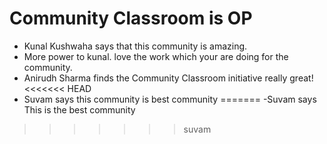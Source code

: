 # Community Classroom is OP

- Kunal Kushwaha says that this community is amazing.
- More power to kunal. love the work which your are doing for the community.
- Anirudh Sharma finds the Community Classroom initiative really great!
<<<<<<< HEAD
- Suvam says this community is best community
=======
-Suvam says This is the best community
>>>>>>> suvam
